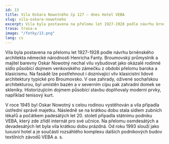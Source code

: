```yaml
---
id: 13
title: Vila Oskara Nowotného čp 127 – dnes Hotel VEBA
slug: vila-oskara-nowotneho
excerpt: Vila byla postavena na přelomu let 1927-1928 podle návrhu brněnského architekta německé národnosti Henricha Fanty. Broumovský průmyslník a majitel barevny Oskar Nowotný nechal vilu vybudovat jako okázalé rodinné sídlo působící dojmem venkovského zámečku z období přelomu baroka a klasicismu.
trasa: trasa-a
image: "/fotky/13.png"
lang: cs
---
```


Vila byla postavena na přelomu let 1927-1928 podle návrhu brněnského architekta německé národnosti Henricha Fanty. Broumovský průmyslník a majitel barevny Oskar Nowotný nechal vilu vybudovat jako okázalé rodinné sídlo působící dojmem venkovského zámečku z období přelomu baroka a klasicismu. Na fasádě lze postřehnout i doznívající vliv klasicistní lidové architektury typické pro Broumovsko. V ose zahrady, oživené sochařskou architekturou, byl umístěn bazén a v severním cípu pak zahradní domek se skleníky. Historizujícím dojmem působící stavbu doplňovaly moderní prvky, například tenisový kurt.

V roce 1945 byl Oskar Nowotný s celou rodinou vystěhován a vila připadla ústřední správě majetku. Následně se na krátkou dobu stala sídlem zubních lékařů a počátkem padesátých let 20. století připadla státnímu podniku VEBA, který zde zřídil internát pro své učnice. Na přelomu osmdesátých a devadesátých let byla vila krátkou dobu prázdná. Od roku 1993 slouží jako luxusní hotel a je součástí rozsáhlého komplexu dalších podnikových budov textilních závodů VEBA a. s.
